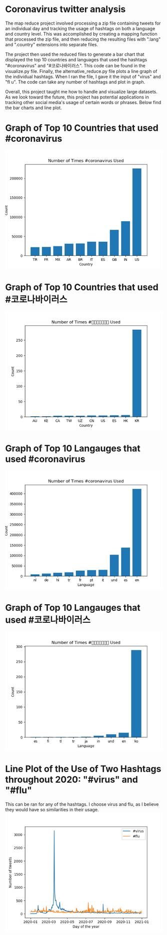 # Coronavirus twitter analysis

The map reduce project involved processing a zip file containing tweets for an individual day and tracking the usage of hashtags on both a language and country level. This was accomplished by creating a mapping function that processed the zip file, and then reducing the resulting files with ".lang" and ".country" extensions into separate files.

The project then used the reduced files to generate a bar chart that displayed the top 10 countries and languages that used the hashtags "#coronavirus" and "#코로나바이러스". This code can be found in the visualize.py file. Finally, the alternative_reduce.py file plots a line graph of the individual hashtags. When I ran the file, I gave it the input of "virus" and "fl
u". The code can take any number of hashtags and plot in graph.

Overall, this project taught me how to handle and visualize large datasets. As we look toward the future, this project has potential applications in tracking other social media's usage of certain words or phrases. Below find the bar charts and line plot. 


# Graph of Top 10 Countries that used #coronavirus
![alt text](https://github.com/oliviastevens11/twitter_coronavirus/blob/master/Chart%20of%20Top%2010%20Countries:%20%23coronavirus.png)

# Graph of Top 10 Countries that used #코로나바이러스
![alt text](https://github.com/oliviastevens11/twitter_coronavirus/blob/master/Chart%20of%20Top%2010%20Countries:%20%23%EC%BD%94%EB%A1%9C%EB%82%98%EB%B0%94%EC%9D%B4%EB%9F%AC%EC%8A%A4.png)

# Graph of Top 10 Langauges that used #coronavirus  
![alt text](https://github.com/oliviastevens11/twitter_coronavirus/blob/master/Chart%20of%20Top%2010%20Languages:%20%23coronavirus.png)

# Graph of Top 10 Langauges that used #코로나바이러스
![alt text](https://github.com/oliviastevens11/twitter_coronavirus/blob/master/Chart%20of%20Top%2010%20Languages:%20%23%EC%BD%94%EB%A1%9C%EB%82%98%EB%B0%94%EC%9D%B4%EB%9F%AC%EC%8A%A4.png)

# Line Plot of the Use of Two Hashtags throughout 2020: "#virus" and "#flu"
This can be ran for any of the hashtags. I choose virus and flu, as I believe they would have so similarities in their usage. 
![alt_text](https://github.com/oliviastevens11/twitter_coronavirus/blob/master/line_plot_hastag.png)
